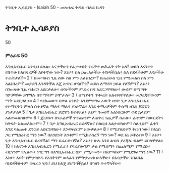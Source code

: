 ﻿
 ትንቢተ ኢሳይያስ - Isaiah 50 - መጽሐፍ ቅዱስ ብሉይ ኪዳን
# ትንቢተ ኢሳይያስ
50
### ምዕራፍ 50
እግዚአብሔር እንዲህ ይላል። እናታችሁን የፈታሁበት የፍችዋ ጽሕፈት የት አለ? ወይስ እናንተን የሸጥሁ ከአበዳሪዎች ለየትኛው ነው? እነሆ፥ ስለ ኃጢአታችሁ ተሽጣችኋል፥ ስለ በደላችሁም እናታችሁ ተፈትታለች።
2 ፤ በመጣሁስ ጊዜ ሰው ስለ ምን አልነበረም? በጠራሁስ ጊዜ የሚመልስ ስለ ምን አልነበረም? መታደግ እንዳትችል እጄ አጭር ሆናለችን? ወይስ ለማዳን ኃይል የለኝምን? እነሆ፥ በገሠጽሁ ጊዜ ባሕርን አደርቃለሁ፥ ወንዞችንም ምድረ በዳ አደርጋቸዋለሁ፤ ውኃም በማጣት ዓሦቻቸው ይገማሉ በጥማትም ይሞታሉ።
3 ፤ ሰማያትን ጥቍረት አለብሳቸዋለሁ፥ መጋረጃቸውንም ማቅ አደርጋለሁ።
4 ፤ የደከመውን በቃል እንዴት እንደምደግፍ አውቅ ዘንድ ጌታ እግዚአብሔር የተማሩትን ምላስ ሰጥቶኛል ማለዳ ማለዳ ያነቃኛል፥ እንደ ተማሪዎችም ትሰማ ዘንድ ጆሮዬን ያነቃቃል።
5 ፤ ጌታ እግዚአብሔር ጆሮዬን ከፍቶአል፥ እኔም ዓመፀኛ አልነበርሁም ወደ ኋላዬም አልተመለስሁም።
6 ፤ ጀርባዬን ለገራፊዎች ጕንጬንም ለጠጕር ነጪዎች ሰጠሁ፥ ፊቴንም ከውርደትና ከትፋት አልመለስሁም።
7 ፤ ጌታ እግዚአብሔር ይረዳኛልና ስለዚህ አልታወክሁም፤ ስለዚህም ፊቴን እንደ ባልጩት ድንጋይ አድርጌዋለሁ፥ እንዳላፍርም አውቃለሁ።
8 ፤ የሚያጸድቀኝ ቅርብ ነው፤ ከእኔስ ጋር የሚከራከር ማን ነው? በአንድነት እንቁም፤ የሚከራከረኝ ማን ነው? ወደ እኔ ይቅረብ።
9 ፤ እነሆ፥ ጌታ እግዚአብሔር ይረዳኛል፤ ማን ይፈርድብኛል? እነሆ፥ ሁሉ እንደ ልብስ ያረጃሉ ብልም ይበላቸዋል።
10 ፤ ከእናንተ እግዚአብሔርን የሚፈራ፥ የባሪያውንም ቃል የሚሰማ፥ በጨለማም የሚሄድ፥ ብርሃንም የሌለው፥ ነገር ግን በእግዚአብሔር ስም የሚታመን፥ በአምላኩም የሚደገፍ ማን ነው?
11 ፤ እነሆ፥ እሳት የምታነድዱ የእሳትንም ወላፈን የምትታጠቁ ሁላችሁ፥ በእሳታችሁ ነበልባል ባነደዳችሁትም ወላፈን ሂዱ፤ ይህ ከእጄ ይሆንባችኋል፤ በኀዘን ትተኛላችሁ። 
